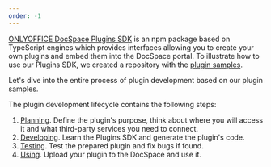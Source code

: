 ```yaml
---
order: -1
---
```


[ONLYOFFICE DocSpace Plugins SDK](../../Get%20Started/Basic%20concepts/index.md) is an npm package based on TypeScript engines which provides interfaces allowing you to create your own plugins and embed them into the DocSpace portal. To illustrate how to use our Plugins SDK, we created a repository with the [plugin samples](https://github.com/ONLYOFFICE/docspace-plugins).

Let's dive into the entire process of plugin development based on our plugin samples.

The plugin development lifecycle contains the following steps:

1. [Planning](Planning/index.md). Define the plugin's purpose, think about where you will access it and what third-party services you need to connect.
2. [Developing](Developing/index.md). Learn the Plugins SDK and generate the plugin's code.
3. [Testing](Testing/index.md). Test the prepared plugin and fix bugs if found.
4. [Using](Using/index.md). Upload your plugin to the DocSpace and use it.
